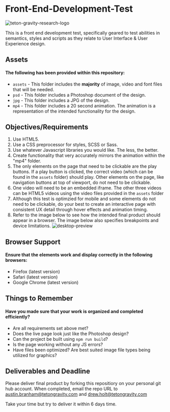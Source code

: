 # Front-End-Development-Test
![teton-gravity-research-logo](https://user-images.githubusercontent.com/25068260/46886003-cc7ac380-ce16-11e8-9078-923672736395.png)

This is a front end development test, specifically geared to test abilities in semantics, styles and scripts as they relate to User Interface & User Experience design.

## Assets
#### The following has been provided within this repository:

- `assets` - This folder includes the **majority** of image, video and font files that will be needed.
- `psd` - This folder includes a Photoshop document of the design.
- `jpg` - This folder includes a JPG of the design.
- `mp4` - This folder includes a 20 second animation. The animation is a representation of the intended functionality for the design.

## Objectives/Requirements
1. Use HTML5.
2. Use a CSS preprocessor for styles, SCSS or Sass.
3. Use whatever Javascript libraries you would like. The less, the better.
4. Create functionality that very accurately mirrors the animation within the "mp4" folder.
5. The only elements on the page that need to be clickable are the play buttons. If a play button is clicked, the correct video (which can be found in the `assets` folder) should play. Other elements on the page, like navigation buttons at top of viewport, do not need to be clickable.
6. One video will need to be an embedded iframe. The other three videos can be HTML5 videos using the video files provided in the `assets` folder
7. Although this test is optimzied for mobile and some elements do not need to be clickable, do your best to create an interactive page with consistent UX detail through hover effects and animation timing.
8. Refer to the image below to see how the intended final product should appear in a browser. The image below also specifies breakpoints and device limitations.
![desktop-preview](https://user-images.githubusercontent.com/25068260/48015184-abd81d80-e0e5-11e8-832e-1299b235ac58.jpg)

## Browser Support
#### Ensure that the elements work and display correctly in the following browsers:

- Firefox (latest version)
- Safari (latest version)
- Google Chrome (latest version)

## Things to Remember
#### Have you made sure that your work is organized and completed efficiently?

- Are all requirements set above met?
- Does the live page look just like the Photoshop design?
- Can the project be built using `npm run build`?
- Is the page working without any JS errors?
- Have files been optimized? Are best suited image file types being utilized for graphics? 

## Deliverables and Deadline
Please deliver final product by forking this repositiory on your personal git hub account. When completed, email the repo URL to austin.branham@tetongravity.com and drew.holt@tetongravity.com

Take your time but try to deliver it within 6 days time.
